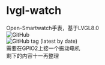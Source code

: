 # lvgl-watch  
Open-Smartwatch手表，基于LVGL8.0  
![GitHub](https://img.shields.io/github/license/1452206376/lvgl-watch)  
![GitHub tag (latest by date)](https://img.shields.io/github/v/tag/1452206376/lvgl-watch)  
需要在GPIO2上接一个振动电机  
剩下的内容十一再整理  
